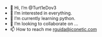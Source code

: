 - 👋 Hi, I’m @Turt1eDov3
- 👀 I’m interested in everything.
- 🌱 I’m currently learning python.
- 💞️ I’m looking to collaborate on ...
- 📫 How to reach me rguida@iconetic.com

<!---
Turt1eDov3/Turt1eDov3 is a ✨ special ✨ repository because its `README.md` (this file) appears on your GitHub profile.
You can click the Preview link to take a look at your changes.
--->
